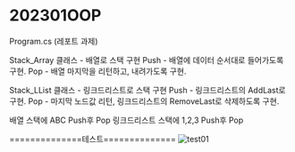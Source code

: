 # 202301OOP

Program.cs (레포트 과제)

Stack_Array 클래스 - 배열로 스택 구현
Push - 배열에 데이터 순서대로 들어가도록 구현.
Pop - 배열 마지막을 리턴하고, 내려가도록 구현.

Stack_LList 클래스 - 링크드리스트로 스택 구현
Push - 링크드리스트의 AddLast로 구현.
Pop - 마지막 노드값 리턴, 링크드리스트의 RemoveLast로 삭제하도록 구현.

배열 스택에 ABC Push후 Pop
링크드리스트 스택에 1,2,3 Push후 Pop

==============테스트==============
![test01](https://user-images.githubusercontent.com/128595962/226911057-dd5e20e0-4ce7-43ca-90fb-a74f3357925a.PNG)
